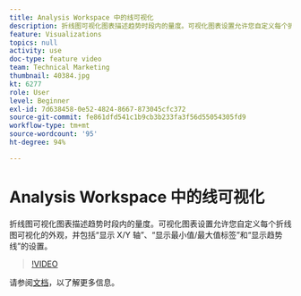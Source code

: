 ```yaml
---
title: Analysis Workspace 中的线可视化
description: 折线图可视化图表描述趋势时段内的量度。可视化图表设置允许您自定义每个折线图可视化的外观，并包括“显示 X/Y 轴”、“显示最小值/最大值标签”和“显示趋势线”的设置。
feature: Visualizations
topics: null
activity: use
doc-type: feature video
team: Technical Marketing
thumbnail: 40384.jpg
kt: 6277
role: User
level: Beginner
exl-id: 7d638458-0e52-4824-8667-873045cfc372
source-git-commit: fe861dfd541c1b9cb3b233fa3f56d55054305fd9
workflow-type: tm+mt
source-wordcount: '95'
ht-degree: 94%

---
```


# Analysis Workspace 中的线可视化

折线图可视化图表描述趋势时段内的量度。可视化图表设置允许您自定义每个折线图可视化的外观，并包括“显示 X/Y 轴”、“显示最小值/最大值标签”和“显示趋势线”的设置。

>[!VIDEO](https://video.tv.adobe.com/v/40384/?quality=12&learn=on)

请参阅[文档](https://experienceleague.adobe.com/docs/analytics/analyze/analysis-workspace/visualizations/line.html?lang=zh-Hans)，以了解更多信息。
